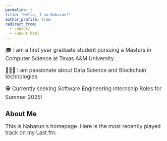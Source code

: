 ```yaml
---
permalink: /
title: "Hello, I am Nabarun!"
author_profile: true
redirect_from: 
  - /about/
  - /about.html
---
```


🎓 I am a first year graduate student pursuing a Masters in Computer Science at Texas A&M University

👨🏻‍💻 I am passionate about Data Science and Blockchain technologies

🕵️ Currently seeking Software Engineering Internship Roles for Summer 2025!


## About Me

This is Nabarun's homepage. Here is the most recently played track on my Last.fm:

<div id="lastfm-track">
  <!-- Last played track will be displayed here -->
</div>



<script>
  // Your Last.fm API key and username
  const apiKey = 'YOUR_LASTFM_API_KEY';
  const username = 'YOUR_LASTFM_USERNAME';
  const url = `https://ws.audioscrobbler.com/2.0/?method=user.getrecenttracks&user=${username}&api_key=${apiKey}&format=json`;

  // Fetch last played track from Last.fm API
  fetch(url)
    .then(response => response.json())
    .then(data => {
      const track = data.recenttracks.track[0];
      const trackName = track.name;
      const artistName = track.artist['#text'];
      const albumArt = track.image[2]['#text']; // Size 'medium'

      // Update the DOM with the track information
      document.getElementById('lastfm-track').innerHTML = `
        <img src="${albumArt}" alt="${trackName}" />
        <p>Last played track: <strong>${trackName}</strong> by ${artistName}</p>
      `;
    })
    .catch(error => console.error('Error fetching Last.fm data:', error));
</script>


<!-- #lastfm-track {
  text-align: center;
  margin-top: 20px;
}
#lastfm-track img {
  max-width: 100px;
  border-radius: 8px;
}
#lastfm-track p {
  font-size: 1.2em;
} -->

<!-- Inline CSS -->
<style>
  .track-info {
    text-align: center;
    margin-top: 20px;
    padding: 10px;
    border: 2px solid #ccc;
    border-radius: 10px;
    max-width: 400px;
    margin-left: auto;
    margin-right: auto;
    background-color: #f9f9f9;
  }
  
  .track-image {
    width: 100px;
    height: 100px;
    border-radius: 50%;
    margin-bottom: 10px;
  }

  p {
    font-size: 1.2em;
    color: #333;
  }

  strong {
    color: #007acc;
  }
</style>